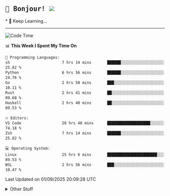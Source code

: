 
<h2>
    <samp>🎉 Bonjour!  <img src="https://media.giphy.com/media/mGcNjsfWAjY5AEZNw6/giphy.gif" width="50"></samp>
</h2>
* 🧐 Keep Learning...
<hr>

<!--START_SECTION:waka-->
![Code Time](http://img.shields.io/badge/Code%20Time-4%2C128%20hrs%2018%20mins-blue)

📊 **This Week I Spent My Time On** 

```text
💬 Programming Languages: 
sh                       7 hrs 14 mins       ██████░░░░░░░░░░░░░░░░░░░   25.82 % 
Python                   6 hrs 56 mins       ██████░░░░░░░░░░░░░░░░░░░   24.76 % 
Go                       2 hrs 50 mins       ███░░░░░░░░░░░░░░░░░░░░░░   10.11 % 
Rust                     2 hrs 41 mins       ██░░░░░░░░░░░░░░░░░░░░░░░   09.60 % 
Haskell                  2 hrs 40 mins       ██░░░░░░░░░░░░░░░░░░░░░░░   09.53 % 

🔥 Editors: 
VS Code                  20 hrs 48 mins      ███████████████████░░░░░░   74.18 % 
Zsh                      7 hrs 14 mins       ██████░░░░░░░░░░░░░░░░░░░   25.82 % 

💻 Operating System: 
Linux                    25 hrs 6 mins       ██████████████████████░░░   89.53 % 
WSL                      2 hrs 56 mins       ███░░░░░░░░░░░░░░░░░░░░░░   10.47 % 
```


 Last Updated on 01/09/2025 20:09:28 UTC
<!--END_SECTION:waka-->

<details >
    <summary>Other Stuff</summary>
<p align="center">
    <img src="https://api.githubtrends.io/user/svg/XmchxUp/langs?time_range=one_year&include_private=True&theme=classic" />
    <img src="https://api.githubtrends.io/user/svg/XmchxUp/repos?time_range=one_year&include_private=True&theme=classic" />
</p>

<table align="center">
  <tr>
    <td width="50%">
     <img width="100%" src="./github-metrics.svg">
    </td>
    <td width="50%">
     <img width="100%" src="./github-metrics/achievements.compact.svg" />
     <img width="100%" src="./github-metrics/wakatime.svg" />
     <img width="100%" src="./github-metrics/stars.svg" />
     <img width="100%" src="https://github-profile-trophy.vercel.app/?username=xmchxup" />
     <img height="110rem" src="https://github-readme-stats.vercel.app/api?username=xmchxup&hide_border=true&show_icons=true&include_all_commits=true&bg_color=0,EC6C6C,FFD479,FFFC79,73FA79&theme=graywhite&locale=en" />
     <img height="110rem" src="https://github-readme-stats.vercel.app/api/top-langs/?username=xmchxup&hide=css,scss,html&langs_count=8&hide_border=true&layout=compact&bg_color=0,73FA79,73FDFF,D783FF&theme=graywhite&locale=en" />
     <img width="100%" src="https://github-readme-streak-stats.herokuapp.com/?user=XmchxUp" />
    </td>
  </tr>
</table>

<!-- GitHub Activity Graph -->
<!--
<table align="center">
  <tr>
    <td colspan="2">
      <img width="100%" src="https://github-readme-activity-graph.vercel.app/graph?username=xmchxup&area=true&hide_border=true&theme=redical" />
    </td>
  </tr>
</table>

</details>
-->

<hr>


<p align="center">
    <i>You can learn anything!</i>
    <p align="center">
        <img src="https://visitor-badge.laobi.icu/badge?page_id=xmchxup" alt="visitor badge"/>       
    </p>
</p>

<!--
<picture>
  <source media="(prefers-color-scheme: dark)" srcset="https://raw.githubusercontent.com/XmchxUp/XmchxUp/output/github-snake-dark.svg" />
  <source media="(prefers-color-scheme: light)" srcset="https://raw.githubusercontent.com/XmchxUp/XmchxUp/output/github-snake.svg" />
  <img alt="github-snake" src="https://raw.githubusercontent.com/XmchxUp/XmchxUp/output/github-snake.svg" />
</picture>
-->
